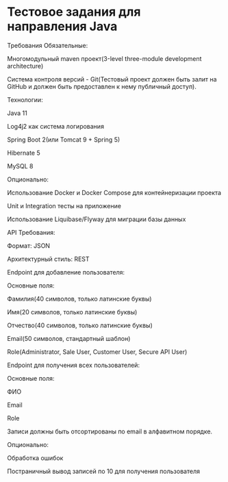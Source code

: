 # Тестовое задания для направления Java
Требования
Обязательные:

Многомодульный maven проект(3-level three-module development architecture)

Система контроля версий - Git(Тестовый проект должен быть залит на GitHub и должен быть предоставлен к нему публичный доступ).

Технологии:

Java 11

Log4j2 как система логирования

Spring Boot 2(или Tomcat 9 + Spring 5)

Hibernate 5

MySQL 8

Опционально:

Использование Docker и Docker Compose для контейнеризации проекта

Unit и Integration тесты на приложение

Использование Liquibase/Flyway для миграции базы данных

API
Требования:

Формат: JSON

Архитектурный стиль: REST


Endpoint для добавление пользователя:


Основные поля:

Фамилия(40 символов, только латинские буквы)

Имя(20 символов, только латинские буквы)

Отчество(40 символов, только латинские буквы)

Email(50 символов, стандартный шаблон)

Role(Administrator, Sale User, Customer User, Secure API User)


Endpoint для получения всех пользователей:

Основные поля:

ФИО

Email

Role

Записи должны быть отсортированы по email в алфавитном порядке.

Опционально:

Обработка ошибок

Постраничный вывод записей по 10 для получения пользователя